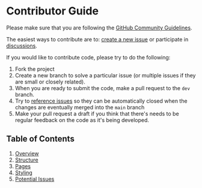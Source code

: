 # Contributor Guide

Please make sure that you are following the [GitHub Community Guidelines](https://docs.github.com/en/site-policy/github-terms/github-community-guidelines).

The easiest ways to contribute are to: [create a new issue](https://github.com/colinkiama/vala-www/issues/new/choose) or participate in [discussions](https://github.com/colinkiama/vala-www/discussions).

If you would like to contribute code, please try to do the following:

1. Fork the project
2. Create a new branch to solve a particular issue (or multiple issues if they are small or closely related).
3. When you are ready to submit the code, make a pull request to the `dev` branch.
4. Try to [reference issues](https://docs.github.com/en/issues/tracking-your-work-with-issues/linking-a-pull-request-to-an-issue) so they can be automatically closed when the changes are eventually merged into the `main` branch
5. Make your pull request a draft if you think that there's needs to be regular feedback on the code as it's being developed.

## Table of Contents

1. [Overview](./1-overview.md)
2. [Structure](./2-structure.md)
3. [Pages](./3-pages.md)
4. [Styling](./4-styling.md)
5. [Potential Issues](./5-potential-issues.md)
